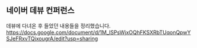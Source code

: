 ## 네이버 데뷰 컨퍼런스

데뷰에 다녀온 후 들었던 내용들을 정리했습니다.
https://docs.google.com/document/d/1M_lSPsWjxOQhFKSXRbTUqonQpwYSJeFRxvTQjxougrA/edit?usp=sharing
